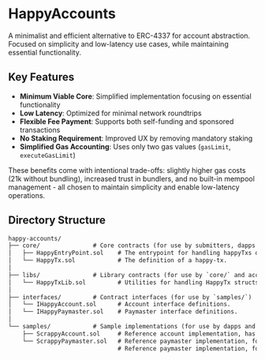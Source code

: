 # HappyAccounts

A minimalist and efficient alternative to ERC-4337 for account abstraction. Focused on simplicity and low-latency use cases, while maintaining essential functionality.

## Key Features

- **Minimum Viable Core**: Simplified implementation focusing on essential functionality
- **Low Latency**: Optimized for minimal network roundtrips
- **Flexible Fee Payment**: Supports both self-funding and sponsored transactions
- **No Staking Requirement**: Improved UX by removing mandatory staking
- **Simplified Gas Accounting**: Uses only two gas values (`gasLimit`, `executeGasLimit`)

These benefits come with intentional trade-offs: slightly higher gas costs (21k without bundling), increased trust in bundlers, and no built-in mempool management - all chosen to maintain simplicity and enable low-latency operations.

## Directory Structure

```txt
happy-accounts/
├── core/               # Core contracts (for use by submitters, dapps and end users to submit happyTxs)
│   ├── HappyEntryPoint.sol    # The entrypoint for handling happyTxs on-chain, singleton contract.
│   └── HappyTx.sol            # The definition of a happy-tx.
│
├── libs/               # Library contracts (for use by `core/` and account/paymaster implementations)
│   └── HappyTxLib.sol         # Utilities for handling HappyTx structs (encoding/decoding).
│
├── interfaces/         # Contract interfaces (for use by `samples/`)
│   └── IHappyAccount.sol      # Account interface definitions.
│   └── IHappyPaymaster.sol    # Paymaster interface definitions.
│
└── samples/            # Sample implementations (for use by dapps and end users to interact with core contracts)
    ├── ScrappyAccount.sol     # Reference account implementation, has to be deployed separately for each user.
    └── ScrappyPaymaster.sol   # Reference paymaster implementation, for sponsoring happyTxs.
                               # Reference paymaster implementation, for sponsoring happyTxs, singleton contract.
```
